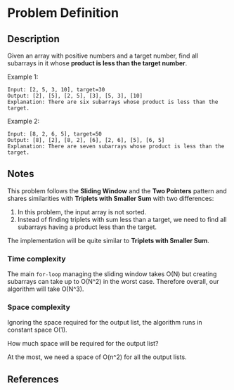 # Problem Definition

## Description

Given an array with positive numbers and a target number, find all subarrays in it whose **product is less than the target number**.

Example 1:

```text
Input: [2, 5, 3, 10], target=30
Output: [2], [5], [2, 5], [3], [5, 3], [10]
Explanation: There are six subarrays whose product is less than the target.
```

Example 2:

```text
Input: [8, 2, 6, 5], target=50
Output: [8], [2], [8, 2], [6], [2, 6], [5], [6, 5]
Explanation: There are seven subarrays whose product is less than the target.
```

## Notes

This problem follows the **Sliding Window** and the **Two Pointers** pattern and shares similarities with **Triplets with Smaller Sum** with two differences:

1. In this problem, the input array is not sorted.
2. Instead of finding triplets with sum less than a target, we need to find all subarrays having a product less than the target.

The implementation will be quite similar to **Triplets with Smaller Sum**.

### Time complexity

The main `for-loop` managing the sliding window takes O(N) but creating subarrays can take up to O(N^2) in the worst case. Therefore overall, our algorithm will take O(N^3).

### Space complexity

Ignoring the space required for the output list, the algorithm runs in constant space O(1).

How much space will be required for the output list?

At the most, we need a space of O(n^2) for all the output lists.

## References
